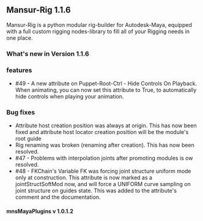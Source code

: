 ## Mansur-Rig 1.1.6

Mansur-Rig is a python modular rig-builder for Autodesk-Maya, equipped with a full custom rigging nodes-library to fill all of your Rigging needs in one place.


### What's new in Version 1.1.6

### features
- \#49 - A new attribute on Puppet-Root-Ctrl - Hide Controls On Playback. When animating, you can now set this attribute to True, to automatically hide controls when playing your animation.

### Bug fixes
- Attribute host creation position was always at origin. This has now been fixed and attribute host locator creation position will be the module's root guide
- Rig renaming was broken (renaming after creation). This has now been resolved.
- \#47 - Problems with interpolation joints after promoting modules is ow resolved.
- \#48 - FKChain's Variable FK was forcing joint structure uniform mode only at construction. This attribute is now marked as a jointStructSoftMod now, and will force a UNIFORM curve sampling on joint structure on guides state. This was added to the attribute's comment and the documentation.

#### mnsMayaPlugins v 1.0.1.2